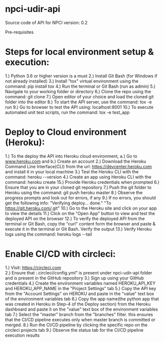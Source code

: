 # npci-udir-api
Source code of API for NPCI
version: 0.2

Pre-requisites

Steps for local environment setup & execution:
==============================================
1.) Python 3.6 or higher version is a must
2.) Install Git Bash (for Windows if not already installed)
3.) Install "tox" virtual environment using the command: pip install tox
4.) Run the terminal or Git Bash (run as admin)
5.) Navigate to your working folder or directory
6.) Clone the repo using the command: git clone <the repository url>
7.) Open editor of your choice and load the cloned git folder into the editor
8.) To start the API server, use the command: tox -e run
9.) Go to browser to test the API using: localhost:8001
10.) To execute automated unit test scripts, run the command: tox -e test_app

Deploy to Cloud environment (Heroku):
====================================
1.) To the deploy the API into Heroku cloud environment,
    a.) Go to www.heroku.com and
    b.) Create an account
2.) Download the Heroku Command Line Interface(CLI) from the url: https://devcenter.heroku.com and install it in your local machine
3.) Test the Heroku CLI with the command: heroku --version
4.) Create an app using Heroku CLI with the command: heroku create
15.) Provide Heroku credentials when prompted
6.) Ensure that you are in your cloned git repository
7.) Push the git folder to Heroku using the command: git push heroku master
8.) Observe the progress prompts and look out for errors, if any
9.) If no errors, you should get the following info:
        "Verifying deploy... done."
        "To https://git.heroku.com/<your heroku app name>.git"
10.) Go to the Heroku site and click on your app to view the details
11.) Click on the "Open App" button to view and test the deployed API on the browser
12.) To verify the deployed API from the terminal or Git Bash, copy the "curl" content form the browser
and paste & execute it in the terminal or Git Bash. Verify the output
13.) Verify Heroku logs using the command: heroku logs --tail

Enable CI/CD with circleci:
==========================
1.) Visit: https://circleci.com  
2.) Ensure that :.circleci/config.yml" is present under npci-udir-api folder and is present in the GitHub repository
3.) Sign up using your GitHub credentials
4.) Create the environment variables named HEROKU_API_KEY and HEROKU_APP_NAME in the "Project Settings" tab
5.) Copy the API key from the "Account Settings" on HEROKU and paste in the "value" text box of the environment variables tab
6.) Copy the app name(the python app that was created in Heroku in Step-4 of the Deploy section) from the Heroku dashboard and paste it on the "value" text box of the environment variables tab
7.) Select the "master" branch from the "branches" filter. this ensures that the  CI/CD pipeline executes only when master branch is committed or merged.
8.) Run the CI/CD pipeline by clicking the specific repo on the circleci projects tab
9.) Observe the status tab for the CI/CD pipeline execution results
